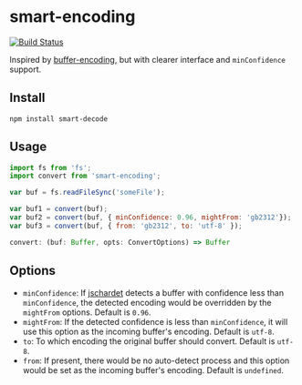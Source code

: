 # smart-encoding

[![Build Status](https://travis-ci.org/sodatea/smart-encoding-convert.svg?branch=master)](https://travis-ci.org/sodatea/smart-encoding-convert)

Inspired by [buffer-encoding](https://github.com/fritx/buffer-encoding), but with clearer interface and `minConfidence` support.

## Install

`npm install smart-decode`

## Usage

```javascript
import fs from 'fs';
import convert from 'smart-encoding';

var buf = fs.readFileSync('someFile');

var buf1 = convert(buf);
var buf2 = convert(buf, { minConfidence: 0.96, mightFrom: 'gb2312'});
var buf3 = convert(buf, { from: 'gb2312', to: 'utf-8' });
```

```typescript
convert: (buf: Buffer, opts: ConvertOptions) => Buffer
```

## Options

- `minConfidence`: If [jschardet](https://github.com/aadsm/jschardet/) detects a buffer with confidence less than `minConfidence`, the detected encoding would be overridden by the `mightFrom` options. Default is `0.96`.
- `mightFrom`: If the detected confidence is less than `minConfidence`, it will use this option as the incoming buffer's encoding. Default is `utf-8`.
- `to`: To which encoding the original buffer should convert. Default is `utf-8`.
- `from`: If present, there would be no auto-detect process and this option would be set as the incoming buffer's encoding. Default is `undefined`.
